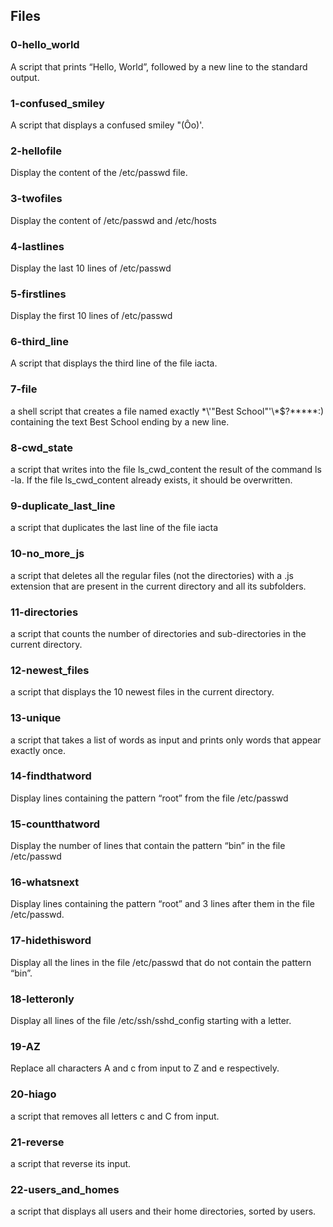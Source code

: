 ## Files

### 0-hello_world

A script that prints “Hello, World”, followed by a new line to the standard output.

### 1-confused_smiley

A script that displays a confused smiley "(Ôo)'.

###  2-hellofile

Display the content of the /etc/passwd file.

### 3-twofiles

Display the content of /etc/passwd and /etc/hosts

### 4-lastlines

Display the last 10 lines of /etc/passwd

### 5-firstlines 

Display the first 10 lines of /etc/passwd

### 6-third_line

A script that displays the third line of the file iacta.

### 7-file

a shell script that creates a file named exactly \*\\'"Best School"\'\\*$\?\*\*\*\*\*:) containing the text Best School ending by a new line.

### 8-cwd_state

 a script that writes into the file ls_cwd_content the result of the command ls -la. If the file ls_cwd_content already exists, it should be overwritten.

### 9-duplicate_last_line

a script that duplicates the last line of the file iacta

### 10-no_more_js

a script that deletes all the regular files (not the directories) with a .js extension that are present in the current directory and all its subfolders.

### 11-directories

 a script that counts the number of directories and sub-directories in the current directory.

### 12-newest_files

a script that displays the 10 newest files in the current directory.

### 13-unique

 a script that takes a list of words as input and prints only words that appear exactly once.

### 14-findthatword

Display lines containing the pattern “root” from the file /etc/passwd

### 15-countthatword

Display the number of lines that contain the pattern “bin” in the file /etc/passwd

### 16-whatsnext

Display lines containing the pattern “root” and 3 lines after them in the file /etc/passwd.

### 17-hidethisword

Display all the lines in the file /etc/passwd that do not contain the pattern “bin”.

### 18-letteronly

Display all lines of the file /etc/ssh/sshd_config starting with a letter.

### 19-AZ

Replace all characters A and c from input to Z and e respectively.

### 20-hiago

 a script that removes all letters c and C from input.

### 21-reverse

a script that reverse its input.

### 22-users_and_homes

a script that displays all users and their home directories, sorted by users.
